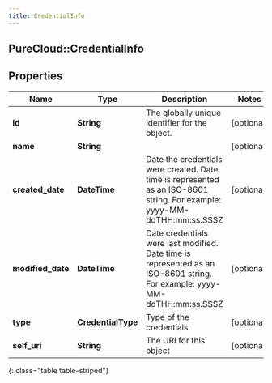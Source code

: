 ```yaml
---
title: CredentialInfo
---
```

## PureCloud::CredentialInfo

## Properties

|Name | Type | Description | Notes|
|------------ | ------------- | ------------- | -------------|
| **id** | **String** | The globally unique identifier for the object. | [optional] |
| **name** | **String** |  | [optional] |
| **created_date** | **DateTime** | Date the credentials were created. Date time is represented as an ISO-8601 string. For example: yyyy-MM-ddTHH:mm:ss.SSSZ | [optional] |
| **modified_date** | **DateTime** | Date credentials were last modified. Date time is represented as an ISO-8601 string. For example: yyyy-MM-ddTHH:mm:ss.SSSZ | [optional] |
| **type** | [**CredentialType**](CredentialType.html) | Type of the credentials. | [optional] |
| **self_uri** | **String** | The URI for this object | [optional] |
{: class="table table-striped"}


